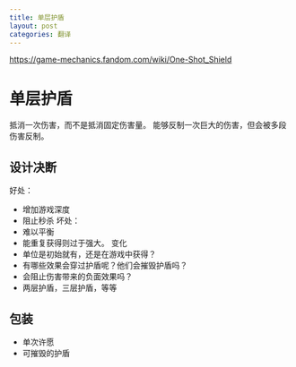 ```yaml
---
title: 单层护盾
layout: post
categories: 翻译
---
```


https://game-mechanics.fandom.com/wiki/One-Shot_Shield

# 单层护盾
抵消一次伤害，而不是抵消固定伤害量。
能够反制一次巨大的伤害，但会被多段伤害反制。

## 设计决断
好处：
- 增加游戏深度
- 阻止秒杀
坏处：
- 难以平衡
- 能重复获得则过于强大。
变化
- 单位是初始就有，还是在游戏中获得？
- 有哪些效果会穿过护盾呢？他们会摧毁护盾吗？
- 会阻止伤害带来的负面效果吗？
- 两层护盾，三层护盾，等等

## 包装
- 单次许愿
- 可摧毁的护盾